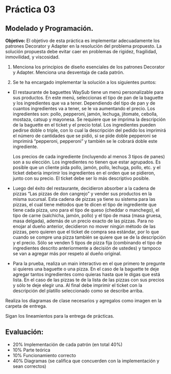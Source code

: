 # Práctica 03
## Modelado y Programación.

<div class=text-justify>

**Objetivo:** El objetivo de esta práctica es implementar adecuadamente los patrones Decorator y Adapter en la resolución del problema propuesto. La solución propuesta debe evitar caer en problemas de rigidez, fragilidad, inmovilidad, y viscosidad.

1. Menciona los principios de diseño esenciales de los patrones Decorator y Adapter. Menciona una desventaja de cada patrón.

2. Se te ha encargado implementar la solución a los siguientes puntos:

- El restaurante de baguettes WaySub tiene un menú personalizable para sus productos. En este menú, seleccionas el tipo de pan de la baguette y los ingredientes que va a tener. Dependiendo del tipo de pan y de cuantos ingredientes va a tener, se le va aumentando el precio. Los ingredientes son: pollo, pepperoni, jamón, lechuga, jitomate, cebolla, mostaza, catsup y mayonesa.
Se requiere que se imprima la descripción de la baguette en el ticket y el precio total. Los ingredientes pueden pedirse doble o triple, con lo cual la descripción del pedido los imprimirá el número de cantidades que se pidió, si se pide doble pepperoni se imprimirá “pepperoni, pepperoni” y también se le cobrará doble este ingrediente.

	Los precios de cada ingrediente (incluyendo al menos 3 tipos de panes) son a su elección. Los ingredientes no tienen que estar agrupados. Es posible que un cliente pida pollo, jamón, pollo, lechuga, pollo, etc. y el ticket debería imprimir los ingredientes en el orden que se pidieron, junto con su precio. El ticket debe ser lo más descriptivo posible.

- Luego del éxito del restaurante, decidieron absorber a la cadena de pizzas “Las pizzas de don cangrejo” y vender sus productos en la misma sucursal. Esta cadena de pizzas ya tiene su sistema para las pizzas, el cual tiene métodos que te dicen el tipo de ingrediente que tiene cada pizza, uno para el tipo de queso (cheddar o manchego), el tipo de carne (salchicha, jamón, pollo) y el tipo de masa (masa gruesa, masa delgada), además de un precio exacto de las pizzas. Para no enojar al dueño anterior, decidieron no mover ningún método de las pizzas, pero quieren que el ticket de compra sea estándar, por lo que cuando se compre una pizza también se quiere que se de la descripción y el precio. Sólo se venden 5 tipos de pizza fija (combinando el tipo de ingredientes descrito anteriormente a decisión de ustedes) y tampoco se van a agregar más por respeto al dueño original.

- Para la prueba, realiza un main interactivo en el que primero te pregunte si quieres una baguette o una pizza. En el caso de la baguette te deje agregar tantos ingredientes como quieras hasta que le digas que está lista. En el caso de las pizzas te de la lista de las pizzas con sus precios y sólo te deje elegir una. Al final debe imprimir el ticket con la descripción del platillo seleccionado como se describe arriba.

Realiza los diagramas de clase necesarios y agregalos como imagen en la carpeta de entrega.

Sigan los lineamientos para la entrega de prácticas.

## Evaluación:
- 20% Implementación de cada patrón (en total 40%)
- 10% Parte teórica
- 10% Funcionamiento correcto
- 40% Diagramas (se califica que concuerden con la implementación y sean correctos)

